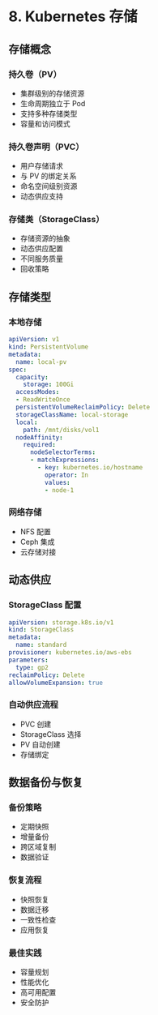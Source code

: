 # 8. Kubernetes 存储

## 存储概念
### 持久卷（PV）
- 集群级别的存储资源
- 生命周期独立于 Pod
- 支持多种存储类型
- 容量和访问模式

### 持久卷声明（PVC）
- 用户存储请求
- 与 PV 的绑定关系
- 命名空间级别资源
- 动态供应支持

### 存储类（StorageClass）
- 存储资源的抽象
- 动态供应配置
- 不同服务质量
- 回收策略

## 存储类型
### 本地存储
```yaml
apiVersion: v1
kind: PersistentVolume
metadata:
  name: local-pv
spec:
  capacity:
    storage: 100Gi
  accessModes:
  - ReadWriteOnce
  persistentVolumeReclaimPolicy: Delete
  storageClassName: local-storage
  local:
    path: /mnt/disks/vol1
  nodeAffinity:
    required:
      nodeSelectorTerms:
      - matchExpressions:
        - key: kubernetes.io/hostname
          operator: In
          values:
          - node-1
```

### 网络存储
- NFS 配置
- Ceph 集成
- 云存储对接

## 动态供应
### StorageClass 配置
```yaml
apiVersion: storage.k8s.io/v1
kind: StorageClass
metadata:
  name: standard
provisioner: kubernetes.io/aws-ebs
parameters:
  type: gp2
reclaimPolicy: Delete
allowVolumeExpansion: true
```

### 自动供应流程
- PVC 创建
- StorageClass 选择
- PV 自动创建
- 存储绑定

## 数据备份与恢复
### 备份策略
- 定期快照
- 增量备份
- 跨区域复制
- 数据验证

### 恢复流程
- 快照恢复
- 数据迁移
- 一致性检查
- 应用恢复

### 最佳实践
- 容量规划
- 性能优化
- 高可用配置
- 安全防护 